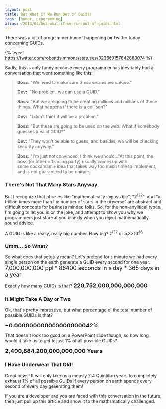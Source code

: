 ```yaml
---
layout: post
title: But What If We Run Out of Guids?
tags: [humor, programming]
alias: /2013/04/but-what-if-we-run-out-of-guids.html
---
```


There was a bit of programmer humor happening on Twitter today concerning GUIDs.

{% tweet https://twitter.com/robertdsimmons/statuses/323869157642883074 %}

Sadly, this is only funny because every programmer has inevitably had a conversation that went something like this:

> **Boss:** "We need to make sure these entries are unique."
> 
> **Dev:** &nbsp;"No problem, we can use a GUID."
> 
> **Boss:** "But we are going to be creating millions and millions of these things. What happens if there is a collison?"
> 
> **Dev:** &nbsp;"I don't think it will be a problem."
> 
> **Boss:** "But these are going to be used on the web. What if somebody guesses a valid GUID?"
> 
> **Dev:** "They won't be able to guess, and besides, we will be checking security anyway."
> 
> **Boss:** "I'm just not convinced, I think we should..."At this point, the boss (or other offending party) usually comes up with some&nbsp;cockamamie idea that takes way too much time to implement, and is not guaranteed to be unique.

### There's Not That Many Stars Anyway

But I recognize that phrases like "mathematically impossible", "2<sup>122</sup>", and "a trillion times more than the number of stars in the uinverse" are abstract and difficult concepts for business minded folks. So, for the non-anylitical types. I'm going to let you in on the joke, and attempt to show you why we programmers just stare at you blankly when you reject mathematically sound advice.

A GUID is like a really, really big number. How big? 2<sup>122</sup>&nbsp;or 5.3×10<sup>36</sup>

### Umm... So What?

So what does that actually mean? Let's pretend for a minute we had every single person on the earth generate a GUID every second for one year.
<span style="font-size: large;">
</span><span style="font-size: large;">7,000,000,000 ppl * 86400 seconds in a day * 365 days in a year</span>

Exactly how many GUIDs is that? 
<span style="font-size: large;">
</span><span style="font-size: large;">**220,752,000,000,000,000**</span>

### It Might Take A Day or Two

Ok, that's pretty impressive, but what percentage of the total number of possible GUIDs is that?

<span style="font-size: large;">**~0.000000000000000000042%**</span>

That doesn't look too good on a&nbsp;PowerPoint&nbsp;slide though, so how long would it take us to get to just 1% of all possible GUIDs?

**<span style="font-size: large;">2,400,884,200,000,000,000 Years</span>**

### I Have Underwear That Old!

Great news! It will only take us a measly 2.4&nbsp;Quintilian years to completely exhaust&nbsp;1% of all possible GUIDs if every person on earth spends every second of every day generating them!

If you are a developer and you are faced with this conversation in the future, then just pull up this article and show it to the mathematically challenged.
